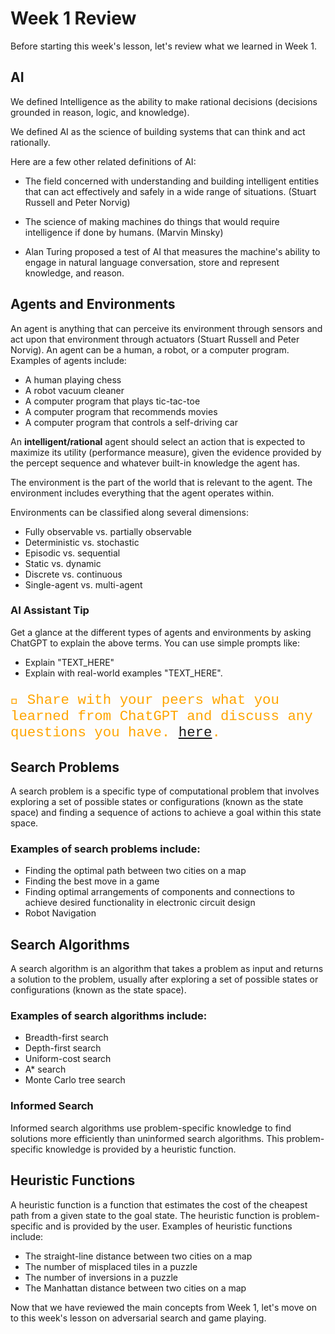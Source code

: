 # Week 1 Review
Before starting this week's lesson, let's review what we learned in Week 1.


## AI
We defined Intelligence as the ability to make rational decisions (decisions grounded in reason, logic, and knowledge).

We defined AI as the science of building systems that can think and act rationally.

Here are a few other related definitions of AI:

- The field concerned with understanding and building intelligent entities that can act effectively and safely in a wide range of situations. (Stuart Russell and Peter Norvig)

- The science of making machines do things that would require intelligence if done by humans. (Marvin Minsky)

- Alan Turing proposed a test of AI that measures the machine's ability to engage in natural language conversation, store and represent knowledge, and reason.

## Agents and Environments
An agent is anything that can perceive its environment through sensors and act upon that environment through actuators (Stuart Russell and Peter Norvig). An agent can be a human, a robot, or a computer program. Examples of agents include:

- A human playing chess
- A robot vacuum cleaner
- A computer program that plays tic-tac-toe
- A computer program that recommends movies
- A computer program that controls a self-driving car

An **intelligent/rational** agent should select an action that is expected to maximize its utility (performance measure), given the evidence provided by the percept sequence and whatever built-in knowledge the agent has.

The environment is the part of the world that is relevant to the agent. The environment includes everything that the agent operates within.

Environments can be classified along several dimensions:

- Fully observable vs. partially observable
- Deterministic vs. stochastic
- Episodic vs. sequential
- Static vs. dynamic
- Discrete vs. continuous
- Single-agent vs. multi-agent

### AI Assistant Tip
Get a glance at the different types of agents and environments by asking ChatGPT to explain the above terms. You can use simple prompts like:

- Explain "TEXT_HERE"
- Explain with real-world examples "TEXT_HERE".

<p style=" align:center;font-size:160%;font-family:courier; color:orange;">
  💬 Share with your peers what you learned from ChatGPT and discuss any questions you have. <a target = "_blank" href="https://discord.com/channels/1167059986019520563/1167060638300913786">here</a>.
  </p>

## Search Problems
A search problem is a specific type of computational problem that involves exploring a set of possible states or configurations (known as the state space) and finding a sequence of actions to achieve a goal within this state space.

### Examples of search problems include:

- Finding the optimal path between two cities on a map
- Finding the best move in a game
- Finding optimal arrangements of components and connections to achieve desired functionality in electronic circuit design
- Robot Navigation

## Search Algorithms
A search algorithm is an algorithm that takes a problem as input and returns a solution to the problem, usually after exploring a set of possible states or configurations (known as the state space).

### Examples of search algorithms include:

- Breadth-first search
- Depth-first search
- Uniform-cost search
- A* search
- Monte Carlo tree search

### Informed Search
Informed search algorithms use problem-specific knowledge to find solutions more efficiently than uninformed search algorithms. This problem-specific knowledge is provided by a heuristic function.

## Heuristic Functions
A heuristic function is a function that estimates the cost of the cheapest path from a given state to the goal state. The heuristic function is problem-specific and is provided by the user. Examples of heuristic functions include:

- The straight-line distance between two cities on a map
- The number of misplaced tiles in a puzzle
- The number of inversions in a puzzle
- The Manhattan distance between two cities on a map


Now that we have reviewed the main concepts from Week 1, let's move on to this week's lesson on adversarial search and game playing.


